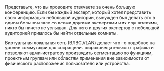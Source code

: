 Представьте, что вы проводите отвечаете за очень большую конференцию. Если бы каждый эксперт, который хотел представить свою информацию небольшой аудитории, вынужден был делать это в одном большом зале со всеми другими экспертами и их слушателями, никто бы ничего не услышал. Для него и других экспертов с небольшой аудиторией пришлось бы найти отдельные комнаты. 

Виртуальная локальная сеть (ВЛВС\VLAN) делает что-то подобное на уровне коммутации для сокращения широковещательного трафика и позволяют администратору производить сегментацию по функциям, проектным группам или областям применения вне зависимости от физического расположения пользователя или устройства. 